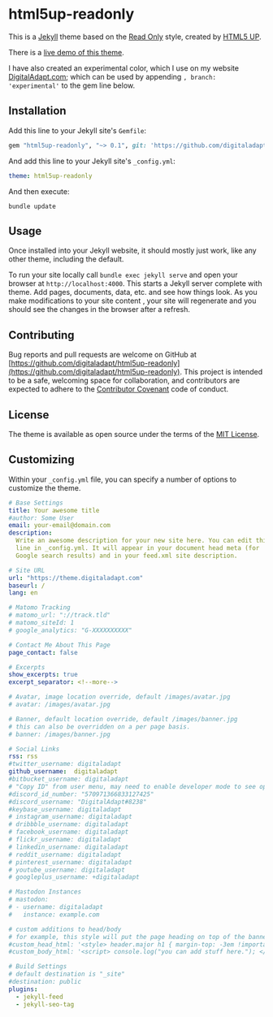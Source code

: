 # html5up-readonly

This is a [Jekyll](https://jekyllrb.com/) theme based on the [Read Only](https://html5up.net/read-only) style, created by [HTML5 UP](https://html5up.net/).

There is a [live demo of this theme](https://theme.digitaladapt.com/).

I have also created an experimental color, which I use on my website [DigitalAdapt.com](https://digitaladapt.com/); which can be used by appending `, branch: 'experimental'` to the gem line below.

## Installation

Add this line to your Jekyll site's `Gemfile`:

```ruby
gem "html5up-readonly", "~> 0.1", git: 'https://github.com/digitaladapt/html5up-readonly'
```

And add this line to your Jekyll site's `_config.yml`:

```yaml
theme: html5up-readonly
```

And then execute:
```shell
bundle update
```

## Usage

Once installed into your Jekyll website, it should mostly just work, like any other theme, including the default.

To run your site locally call `bundle exec jekyll serve` and open your browser at `http://localhost:4000`. This starts a Jekyll server complete with theme. Add pages, documents, data, etc. and see how things look. As you make modifications to your site content , your site will regenerate and you should see the changes in the browser after a refresh.

## Contributing

Bug reports and pull requests are welcome on GitHub at [https://github.com/digitaladapt/html5up-readonly](https://github.com/digitaladapt/html5up-readonly). This project is intended to be a safe, welcoming space for collaboration, and contributors are expected to adhere to the [Contributor Covenant](http://contributor-covenant.org) code of conduct.

## License

The theme is available as open source under the terms of the [MIT License](https://opensource.org/licenses/MIT).

## Customizing

Within your `_config.yml` file, you can specify a number of options to customize the theme.

```yaml
# Base Settings
title: Your awesome title
#author: Some User
email: your-email@domain.com
description:
  Write an awesome description for your new site here. You can edit this
  line in _config.yml. It will appear in your document head meta (for
  Google search results) and in your feed.xml site description.

# Site URL
url: "https://theme.digitaladapt.com"
baseurl: /
lang: en

# Matomo Tracking
# matomo_url: "://track.tld"
# matomo_siteId: 1
# google_analytics: "G-XXXXXXXXXX"

# Contact Me About This Page
page_contact: false

# Excerpts
show_excerpts: true
excerpt_separator: <!--more-->

# Avatar, image location override, default /images/avatar.jpg
# avatar: /images/avatar.jpg

# Banner, default location override, default /images/banner.jpg
# this can also be overridden on a per page basis.
# banner: /images/banner.jpg

# Social Links
rss: rss
#twitter_username: digitaladapt
github_username:  digitaladapt
#bitbucket_username: digitaladapt
# "Copy ID" from user menu, may need to enable developer mode to see option
#discord_id_number: "570971366833127425"
#discord_username: "DigitalAdapt#8238"
#keybase_username: digitaladapt
# instagram_username: digitaladapt
# dribbble_username: digitaladapt
# facebook_username: digitaladapt
# flickr_username: digitaladapt
# linkedin_username: digitaladapt
# reddit_username: digitaladapt
# pinterest_username: digitaladapt
# youtube_username: digitaladapt
# googleplus_username: +digitaladapt

# Mastodon Instances
# mastodon:
# - username: digitaladapt
#   instance: example.com

# custom additions to head/body
# for example, this style will put the page heading on top of the banner image.
#custom_head_html: '<style> header.major h1 { margin-top: -3em !important; position: relative; } </style>'
#custom_body_html: '<script> console.log("you can add stuff here."); </script>'

# Build Settings
# default destination is "_site"
#destination: public
plugins:
  - jekyll-feed
  - jekyll-seo-tag
```
